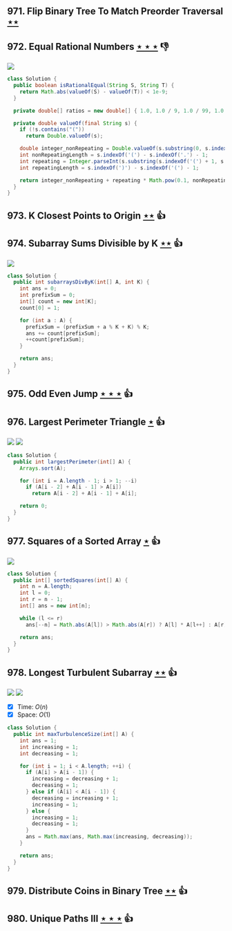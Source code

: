 ## 971. Flip Binary Tree To Match Preorder Traversal [$\star\star$](https://leetcode.com/problems/flip-binary-tree-to-match-preorder-traversal)

## 972. Equal Rational Numbers [$\star\star\star$](https://leetcode.com/problems/equal-rational-numbers) :thumbsdown:

![](https://img.shields.io/badge/-Math-434343.svg?style=flat-square)

```java
class Solution {
  public boolean isRationalEqual(String S, String T) {
    return Math.abs(valueOf(S) - valueOf(T)) < 1e-9;
  }

  private double[] ratios = new double[] { 1.0, 1.0 / 9, 1.0 / 99, 1.0 / 999, 1.0 / 9999 };

  private double valueOf(final String s) {
    if (!s.contains("("))
      return Double.valueOf(s);

    double integer_nonRepeating = Double.valueOf(s.substring(0, s.indexOf('(')));
    int nonRepeatingLength = s.indexOf('(') - s.indexOf('.') - 1;
    int repeating = Integer.parseInt(s.substring(s.indexOf('(') + 1, s.indexOf(')')));
    int repeatingLength = s.indexOf(')') - s.indexOf('(') - 1;

    return integer_nonRepeating + repeating * Math.pow(0.1, nonRepeatingLength) * ratios[repeatingLength];
  }
}
```

## 973. K Closest Points to Origin [$\star\star$](https://leetcode.com/problems/k-closest-points-to-origin) :thumbsup:

## 974. Subarray Sums Divisible by K [$\star\star$](https://leetcode.com/problems/subarray-sums-divisible-by-k) :thumbsup:

![](https://img.shields.io/badge/-Hash%20Table-7BA23F.svg?style=flat-square)

```java
class Solution {
  public int subarraysDivByK(int[] A, int K) {
    int ans = 0;
    int prefixSum = 0;
    int[] count = new int[K];
    count[0] = 1;

    for (int a : A) {
      prefixSum = (prefixSum + a % K + K) % K;
      ans += count[prefixSum];
      ++count[prefixSum];
    }

    return ans;
  }
}
```

## 975. Odd Even Jump [$\star\star\star$](https://leetcode.com/problems/odd-even-jump) :thumbsup:

## 976. Largest Perimeter Triangle [$\star$](https://leetcode.com/problems/largest-perimeter-triangle) :thumbsup:

![](https://img.shields.io/badge/-Math-434343.svg?style=flat-square) ![](https://img.shields.io/badge/-Sort-0F2540.svg?style=flat-square)

```java
class Solution {
  public int largestPerimeter(int[] A) {
    Arrays.sort(A);

    for (int i = A.length - 1; i > 1; --i)
      if (A[i - 2] + A[i - 1] > A[i])
        return A[i - 2] + A[i - 1] + A[i];

    return 0;
  }
}
```

## 977. Squares of a Sorted Array [$\star$](https://leetcode.com/problems/squares-of-a-sorted-array) :thumbsup:

![](https://img.shields.io/badge/-Two%20Pointers-2EA9DF.svg?style=flat-square)

```java
class Solution {
  public int[] sortedSquares(int[] A) {
    int n = A.length;
    int l = 0;
    int r = n - 1;
    int[] ans = new int[n];

    while (l <= r)
      ans[--n] = Math.abs(A[l]) > Math.abs(A[r]) ? A[l] * A[l++] : A[r] * A[r--];

    return ans;
  }
}
```

## 978. Longest Turbulent Subarray [$\star\star$](https://leetcode.com/problems/longest-turbulent-subarray) :thumbsup:

![](https://img.shields.io/badge/-Dynamic%20Programming-113285.svg?style=flat-square) ![](https://img.shields.io/badge/-Sliding%20Window-1E88A8.svg?style=flat-square)

- [x] Time: $O(n)$
- [x] Space: $O(1)$

```java
class Solution {
  public int maxTurbulenceSize(int[] A) {
    int ans = 1;
    int increasing = 1;
    int decreasing = 1;

    for (int i = 1; i < A.length; ++i) {
      if (A[i] > A[i - 1]) {
        increasing = decreasing + 1;
        decreasing = 1;
      } else if (A[i] < A[i - 1]) {
        decreasing = increasing + 1;
        increasing = 1;
      } else {
        increasing = 1;
        decreasing = 1;
      }
      ans = Math.max(ans, Math.max(increasing, decreasing));
    }

    return ans;
  }
}
```

## 979. Distribute Coins in Binary Tree [$\star\star$](https://leetcode.com/problems/distribute-coins-in-binary-tree) :thumbsup:

## 980. Unique Paths III [$\star\star\star$](https://leetcode.com/problems/unique-paths-iii) :thumbsup:
